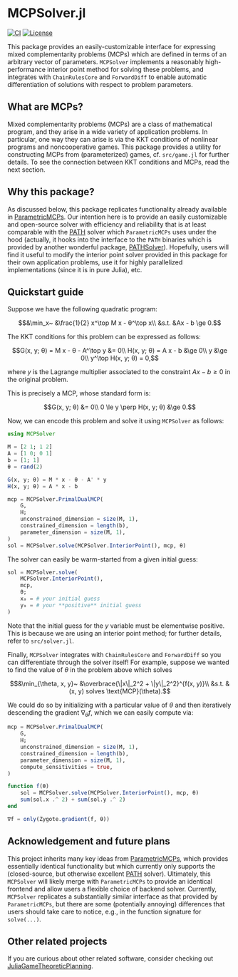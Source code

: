 # MCPSolver.jl

[![CI](https://github.com/CLeARoboticsLab/MCPSolver.jl/actions/workflows/test.yml/badge.svg)](https://github.com/CLeARoboticsLab/MCPSolver.jl/actions/workflows/test.yml)
[![License](https://img.shields.io/badge/license-BSD-new)](https://opensource.org/license/bsd-3-clause)

This package provides an easily-customizable interface for expressing mixed complementarity problems (MCPs) which are defined in terms of an arbitrary vector of parameters. `MCPSolver` implements a reasonably high-performance interior point method for solving these problems, and integrates with `ChainRulesCore` and `ForwardDiff` to enable automatic differentiation of solutions with respect to problem parameters.

## What are MCPs?

Mixed complementarity problems (MCPs) are a class of mathematical program, and they arise in a wide variety of application problems. In particular, one way they can arise is via the KKT conditions of nonlinear programs and noncooperative games. This package provides a utility for constructing MCPs from (parameterized) games, cf. `src/game.jl` for further details. To see the connection between KKT conditions and MCPs, read the next section.

## Why this package?

As discussed below, this package replicates functionality already available in [ParametricMCPs](https://github.com/JuliaGameTheoreticPlanning/ParametricMCPs.jl). Our intention here is to provide an easily customizable and open-source solver with efficiency and reliability that is at least comparable with the [PATH](https://pages.cs.wisc.edu/~ferris/path.html) solver which `ParametricMCPs` uses under the hood (actually, it hooks into the interface to the `PATH` binaries which is provided by another wonderful package, [PATHSolver](https://github.com/chkwon/PATHSolver.jl)). Hopefully, users will find it useful to modify the interior point solver provided in this package for their own application problems, use it for highly parallelized implementations (since it is in pure Julia), etc.

## Quickstart guide

Suppose we have the following quadratic program:
```math
&\min_x~ &\frac{1}{2} x^\top M x - θ^\top x\\
&s.t. &Ax - b \ge 0.
```

The KKT conditions for this problem can be expressed as follows:
```math
G(x, y; θ) = M x - θ - A^\top y &= 0\\
H(x, y; θ) = A x - b &\ge 0\\
y &\ge 0\\
y^\top H(x, y; θ) = 0,
```
where $y$ is the Lagrange multiplier associated to the constraint $Ax - b \ge 0$ in the original problem.

This is precisely a MCP, whose standard form is:
```math
G(x, y; θ) &= 0\\
0 \le y \perp H(x, y; θ) &\ge 0.
```

Now, we can encode this problem and solve it using `MCPSolver` as follows:

```julia
using MCPSolver

M = [2 1; 1 2]
A = [1 0; 0 1]
b = [1; 1]
θ = rand(2)

G(x, y; θ) = M * x - θ - A' * y
H(x, y; θ) = A * x - b

mcp = MCPSolver.PrimalDualMCP(
    G,
    H;
    unconstrained_dimension = size(M, 1),
    constrained_dimension = length(b),
    parameter_dimension = size(M, 1),
)
sol = MCPSolver.solve(MCPSolver.InteriorPoint(), mcp, θ)
```

The solver can easily be warm-started from a given initial guess:
```julia
sol = MCPSolver.solve(
    MCPSolver.InteriorPoint(),
    mcp,
    θ;
    x₀ = # your initial guess
    y₀ = # your **positive** initial guess
)
```

Note that the initial guess for the $y$ variable must be elementwise positive. This is because we are using an interior point method; for further details, refer to `src/solver.jl`.

Finally, `MCPSolver` integrates with `ChainRulesCore` and `ForwardDiff` so you can differentiate through the solver itself! For example, suppose we wanted to find the value of $\theta$ in the problem above which solves
```math
&\min_{\theta, x, y}~ &\overbrace{\|x\|_2^2 + \|y\|_2^2}^{f(x, y)}\\
&s.t. &(x, y) solves \text{MCP}(\theta).
```
We could do so by initializing with a particular value of $\theta$ and then iteratively descending the gradient $\nabla_\theta f$, which we can easily compute via:
```julia
mcp = MCPSolver.PrimalDualMCP(
    G,
    H;
    unconstrained_dimension = size(M, 1),
    constrained_dimension = length(b),
    parameter_dimension = size(M, 1),
    compute_sensitivities = true,
)

function f(θ)
    sol = MCPSolver.solve(MCPSolver.InteriorPoint(), mcp, θ)
    sum(sol.x .^ 2) + sum(sol.y .^ 2)
end

∇f = only(Zygote.gradient(f, θ))
```

## Acknowledgement and future plans

This project inherits many key ideas from [ParametricMCPs](https://github.com/JuliaGameTheoreticPlanning/ParametricMCPs.jl), which provides essentially identical functionality but which currently only supports the (closed-source, but otherwise excellent [PATH](https://pages.cs.wisc.edu/~ferris/path.html) solver). Ultimately, this `MCPSolver` will likely merge with `ParametricMCPs` to provide an identical frontend and allow users a flexible choice of backend solver. Currently, `MCPSolver` replicates a substantially similar interface as that provided by `ParametricMCPs`, but there are some (potentially annoying) differences that users should take care to notice, e.g., in the function signature for `solve(...)`.

## Other related projects

If you are curious about other related software, consider checking out [JuliaGameTheoreticPlanning](https://github.com/orgs/JuliaGameTheoreticPlanning/repositories).

